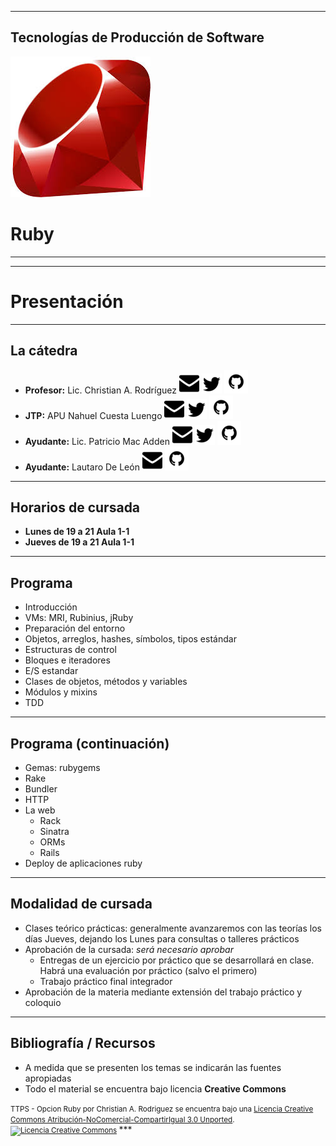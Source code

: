***
## Tecnologías de Producción de Software
![Ruby logo](images/00/ruby.png)
# Ruby
***
***
# Presentación
---
## La cátedra 
* **Profesor:** Lic. Christian A. Rodríguez 
  [![car@info.unlp.edu.ar](images/assets/mail.png)](mailto:car@info.unlp.edu.ar "car@info.unlp.edu.ar")
  [![twitter](images/assets/twitter.png)](https://twitter.com/car_unlp "twitter")
  [![github](images/assets/github.png)](https://github.com/chrodriguez "github")
* **JTP:** APU Nahuel Cuesta Luengo
  [![ncuesta@cespi.unlp.edu.ar](images/assets/mail.png)](mailto:ncuesta@cespi.unlp.edu.ar "ncuesta@cespi.unlp.edu.ar")
  [![twitter](images/assets/twitter.png)](https://twitter.com/ncuestal "twitter") 
  [![github](images/assets/github.png)](https://github.com/ncuesta "github")
* **Ayudante:** Lic. Patricio Mac Adden 
[![patriciomacadden@gmail.com](images/assets/mail.png)](mailto:patriciomacadden@gmail.com "patriciomacadden@gmail.com") 
[![twitter](images/assets/twitter.png)](https://twitter.com/maxawen "twitter") 
[![github](images/assets/github.png)](https://github.com/patriciomacadden "github")
* **Ayudante:** Lautaro De León 
[![ldeleon@cespi.unlp.edu.ar](images/assets/mail.png)](mailto:ldeleon@cespi.unlp.edu.ar "ldeleon@cespi.unlp.edu.ar")
[![github](images/assets/github.png)](https://github.com/lndl "github")

---
## Horarios de cursada
* **Lunes de 19 a 21 Aula 1-1**
* **Jueves de 19 a 21 Aula 1-1**

---
## Programa
* Introducción
* VMs: MRI, Rubinius, jRuby
* Preparación del entorno
* Objetos, arreglos, hashes, símbolos, tipos estándar
* Estructuras de control
* Bloques e iteradores
* E/S estandar
* Clases de objetos, métodos y variables
* Módulos y mixins
* TDD
---
## Programa (continuación)
* Gemas: rubygems
* Rake
* Bundler
* HTTP
* La web
  * Rack
  * Sinatra
  * ORMs
  * Rails
* Deploy de aplicaciones ruby
---
## Modalidad de cursada
* Clases teórico prácticas: generalmente avanzaremos con las teorías los días
  Jueves, dejando los Lunes para consultas o talleres prácticos
* Aprobación de la cursada: *será necesario aprobar*
  * Entregas de un ejercicio por práctico que se desarrollará en clase. Habrá
    una evaluación por práctico (salvo el primero)
  * Trabajo práctico final integrador
* Aprobación de la materia mediante extensión del trabajo práctico y coloquio

---
## Bibliografía / Recursos
* A medida que se presenten los temas se indicarán las fuentes apropiadas
* Todo el material se encuentra bajo licencia **Creative Commons**


<small>
<span xmlns:dct="http://purl.org/dc/terms/" property="dct:title">TTPS - Opcion Ruby</span> por 
<span xmlns:cc="http://creativecommons.org/ns#" property="cc:attributionName">Christian A. Rodriguez</span> se encuentra bajo
una <a rel="license" href="http://creativecommons.org/licenses/by-nc-sa/3.0/deed.es">Licencia Creative Commons Atribución-NoComercial-CompartirIgual 3.0 Unported</a>.
<br />
<a rel="license" href="http://creativecommons.org/licenses/by-nc-sa/3.0/deed.es">
<img alt="Licencia Creative Commons" style="border-width:0" src="http://i.creativecommons.org/l/by-nc-sa/3.0/88x31.png" /></a>
</small>
***
